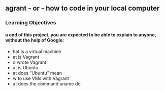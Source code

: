 ## agrant - or - how to code in your local computer
###  Learning Objectives
#### a end of this project, you are expected to be able to explain to anyone, without the help of Google:

* hat is a virtual machine
* at is Vagrant
* o wrote Vagrant
* at is Ubuntu
* at does “Ubuntu” mean
* w to use VMs with Vagrant
* at does the command uname do 


